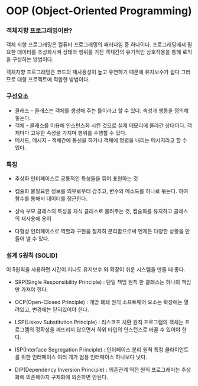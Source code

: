 # OOP (Object-Oriented Programming)

### 객체지향 프로그래밍이란?

객체 지향 프로그래밍은 컴퓨터 프로그래밍의 패러다임 중 하나이다. 프로그래밍에서 필요한 데이터를 추상화시켜 상태와 행위를 가진 객체간의 유기적인 상호작용을 통해 로직을 구성하는 방법이다.

객체지향 프로그래밍은 코드의 재사용성이 높고 유연하기 때문에 유지보수가 쉽다 그러므로 대형 프로젝트에 적합한 방법이다.

### 구성요소

- 클래스 - 클래스는 객체를 생성해 주는 틀이라고 할 수 있다. 속성과 행동을 정의해 놓는다.
- 객체 - 클래스를 이용해 인스턴스화 시킨 것으로 실제 메모리에 올라간 상태이다. 객체마다 고유한 속성을 가지며 행위를 수행할 수 있다.
- 메서드, 메시지 - 객체간에 통신을 하거나 객체에 명령을 내리는 메시지라고 할 수 있다.

### 특징

- 추상화
  인터페이스로 공통적인 특성들을 묶어 표현하는 것
  <br>

- 캡슐화
  불필요한 정보를 외부로부터 감추고, 변수와 메소드를 하나로 묶는다. 하여 함수를 통해서 데이터를 접근한다.
  <br>

- 상속
  부모 클래스의 특성을 자식 클래스로 물려주는 것, 캡슐화를 유지하고 클래스의 재사용에 용이
  <br>

- 다형성
  인터페이스로 역할과 구현을 철저히 분리함으로써 언제든 다양한 상황을 만들어 낼 수 있다.

### 설계 5원칙 (SOLID)

이 5원칙을 사용하면 시간이 지나도 유지보수 와 확장이 쉬운 시스템을 만들 때 좋다.

- SRP(Single Responsibility Principle) : 단일 책임 원칙
  한 클래스는 하나의 책임만 가져야 한다.
  <br>

- OCP(Open-Closed Principle) : 개방 폐쇄 원칙
  소프트웨어 요소는 확장에는 열려있고, 변경에는 닫혀있어야 한다.
  <br>

- LSP(Liskov Substitution Principle) : 리스코프 치환 원칙
  프로그램의 객체는 프로그램의 정확성을 깨뜨리지 않으면서 하위 타입의 인스턴스로 바꿀 수 있어야 한다.
  <br>

- ISP(Interface Segregation Principle) : 인터페이스 분리 원칙
  특정 클라이언트를 위한 인터페이스 여러 개가 범용 인터페이스 하나보다 낫다.
  <br>

- DIP(Dependency Inversion Principle) : 의존관계 역전 원칙
  프로그래머는 추상화에 의존해야지 구체화에 의존하면 안된다.

